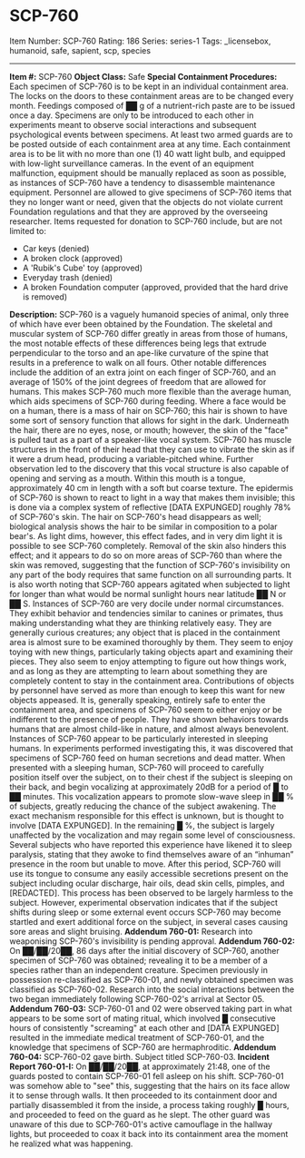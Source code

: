 # SCP-760
Item Number: SCP-760
Rating: 186
Series: series-1
Tags: _licensebox, humanoid, safe, sapient, scp, species

---

**Item #:** SCP-760
**Object Class:** Safe
**Special Containment Procedures:** Each specimen of SCP-760 is to be kept in an individual containment area. The locks on the doors to these containment areas are to be changed every month. Feedings composed of ██ g of a nutrient-rich paste are to be issued once a day. Specimens are only to be introduced to each other in experiments meant to observe social interactions and subsequent psychological events between specimens. At least two armed guards are to be posted outside of each containment area at any time.
Each containment area is to be lit with no more than one (1) 40 watt light bulb, and equipped with low-light surveillance cameras. In the event of an equipment malfunction, equipment should be manually replaced as soon as possible, as instances of SCP-760 have a tendency to disassemble maintenance equipment.
Personnel are allowed to give specimens of SCP-760 items that they no longer want or need, given that the objects do not violate current Foundation regulations and that they are approved by the overseeing researcher. Items requested for donation to SCP-760 include, but are not limited to:
  * Car keys (denied)
  * A broken clock (approved)
  * A 'Rubik's Cube' toy (approved)
  * Everyday trash (denied)
  * A broken Foundation computer (approved, provided that the hard drive is removed)

**Description:** SCP-760 is a vaguely humanoid species of animal, only three of which have ever been obtained by the Foundation. The skeletal and muscular system of SCP-760 differ greatly in areas from those of humans, the most notable effects of these differences being legs that extrude perpendicular to the torso and an ape-like curvature of the spine that results in a preference to walk on all fours. Other notable differences include the addition of an extra joint on each finger of SCP-760, and an average of 150% of the joint degrees of freedom that are allowed for humans. This makes SCP-760 much more flexible than the average human, which aids specimens of SCP-760 during feeding.
Where a face would be on a human, there is a mass of hair on SCP-760; this hair is shown to have some sort of sensory function that allows for sight in the dark. Underneath the hair, there are no eyes, nose, or mouth; however, the skin of the "face" is pulled taut as a part of a speaker-like vocal system. SCP-760 has muscle structures in the front of their head that they can use to vibrate the skin as if it were a drum head, producing a variable-pitched whine. Further observation led to the discovery that this vocal structure is also capable of opening and serving as a mouth. Within this mouth is a tongue, approximately 40 cm in length with a soft but coarse texture.
The epidermis of SCP-760 is shown to react to light in a way that makes them invisible; this is done via a complex system of reflective [DATA EXPUNGED] roughly 78% of SCP-760's skin. The hair on SCP-760's head disappears as well; biological analysis shows the hair to be similar in composition to a polar bear's. As light dims, however, this effect fades, and in very dim light it is possible to see SCP-760 completely. Removal of the skin also hinders this effect; and it appears to do so on more areas of SCP-760 than where the skin was removed, suggesting that the function of SCP-760's invisibility on any part of the body requires that same function on all surrounding parts. It is also worth noting that SCP-760 appears agitated when subjected to light for longer than what would be normal sunlight hours near latitude ██ N or ██ S.
Instances of SCP-760 are very docile under normal circumstances. They exhibit behavior and tendencies similar to canines or primates, thus making understanding what they are thinking relatively easy. They are generally curious creatures; any object that is placed in the containment area is almost sure to be examined thoroughly by them. They seem to enjoy toying with new things, particularly taking objects apart and examining their pieces. They also seem to enjoy attempting to figure out how things work, and as long as they are attempting to learn about something they are completely content to stay in the containment area. Contributions of objects by personnel have served as more than enough to keep this want for new objects appeased.
It is, generally speaking, entirely safe to enter the containment area, and specimens of SCP-760 seem to either enjoy or be indifferent to the presence of people. They have shown behaviors towards humans that are almost child-like in nature, and almost always benevolent. Instances of SCP-760 appear to be particularly interested in sleeping humans. In experiments performed investigating this, it was discovered that specimens of SCP-760 feed on human secretions and dead matter. When presented with a sleeping human, SCP-760 will proceed to carefully position itself over the subject, on to their chest if the subject is sleeping on their back, and begin vocalizing at approximately 20dB for a period of █ to ██ minutes. This vocalization appears to promote slow-wave sleep in ██ % of subjects, greatly reducing the chance of the subject awakening. The exact mechanism responsible for this effect is unknown, but is thought to involve [DATA EXPUNGED]. In the remaining █ %, the subject is largely unaffected by the vocalization and may regain some level of consciousness. Several subjects who have reported this experience have likened it to sleep paralysis, stating that they awoke to find themselves aware of an “inhuman” presence in the room but unable to move.
After this period, SCP-760 will use its tongue to consume any easily accessible secretions present on the subject including ocular discharge, hair oils, dead skin cells, pimples, and [REDACTED]. This process has been observed to be largely harmless to the subject. However, experimental observation indicates that if the subject shifts during sleep or some external event occurs SCP-760 may become startled and exert additional force on the subject, in several cases causing sore areas and slight bruising.
**Addendum 760-01:** Research into weaponising SCP-760's invisibility is pending approval.
**Addendum 760-02:** On ██/██/20██, 86 days after the initial discovery of SCP-760, another specimen of SCP-760 was obtained; revealing it to be a member of a species rather than an independent creature. Specimen previously in possession re-classified as SCP-760-01, and newly obtained specimen was classified as SCP-760-02. Research into the social interactions between the two began immediately following SCP-760-02's arrival at Sector 05.
**Addendum 760-03:** SCP-760-01 and 02 were observed taking part in what appears to be some sort of mating ritual, which involved █ consecutive hours of consistently "screaming" at each other and [DATA EXPUNGED] resulted in the immediate medical treatment of SCP-760-01, and the knowledge that specimens of SCP-760 are hermaphroditic.
**Addendum 760-04:** SCP-760-02 gave birth. Subject titled SCP-760-03.
**Incident Report 760-01-I:** On ██/██/20██, at approximately 21:48, one of the guards posted to contain SCP-760-01 fell asleep on his shift. SCP-760-01 was somehow able to "see" this, suggesting that the hairs on its face allow it to sense through walls. It then proceeded to its containment door and partially disassembled it from the inside, a process taking roughly █ hours, and proceeded to feed on the guard as he slept. The other guard was unaware of this due to SCP-760-01's active camouflage in the hallway lights, but proceeded to coax it back into its containment area the moment he realized what was happening.